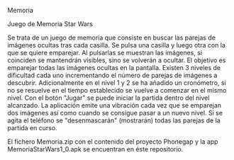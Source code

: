Memoria

Juego de Memoria Star Wars

Se trata de un juego de memoria que consiste en buscar las parejas de imágenes ocultas tras cada casilla. 
Se pulsa una casilla y luego otra con la que se quiere emparejar. Al pulsarlas se muestran las imágenes, si coinciden se mantendrán visibles, sino se volverán a ocultar. 
El objetivo es emparejar todas las imágenes ocultas en la pantalla. 
Existen 3 niveles de dificultad cada uno incrementando el número de parejas de imágenes a descubrir.
 Adicionalmente en el nivel 1 y 2 se ha añadido un cronómetro, si no se resuelve en el tiempo establecido se vuelve a comenzar en el mismo nivel. 
Con el botón "Jugar" se puede iniciar la partida dentro del nivel alcanzado. 
La aplicación emite una vibración cada vez que se emparejan dos imágenes así como cuando se consigue pasar a un nuevo nivel. 
Si se agita el teléfono se "desenmascarán" (mostrarán) todas las parejas de la partida en curso.

El fichero Memoria.zip con el contenido del proyecto Phonegap y la app 
MemoriaStarWars1_0.apk 
se encuentran en éste repositorio.
